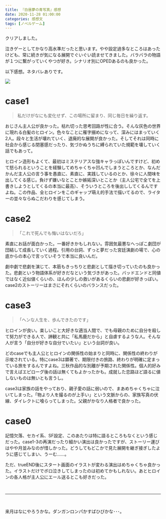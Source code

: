 ```yaml
---
title: 『白昼夢の青写真』感想
date: 2020-11-28 01:00:00
categories: 感想文
tags: [ノベルゲーム]
---
```


クリアしました。

泣きゲーとしてかなり高水準だったと思います。やや設定過多なところはあったけども、常に続きが気になる展開でぐいぐい読ませてきました。バラバラの物語が１つに繋がっていくやつが好き。シナリオ別にOPEDあるのも良かった。

以下感想。ネタバレありです。

![](https://pics.dmm.co.jp/digital/pcgame/hobe_0494/hobe_0494pl.jpg)

# case1

> 私だけがなにも変化せず、この場所に留まり、同じ毎日を繰り返す。

おじさん主人公が良かった。枯れ切った思考回路が性に合う。そんな灰色の世界に現れる白髪のヒロイン。色々なことに雁字搦めになって、深みにはまっていく2人。段々と生活が壊れていく、退廃的な展開が良かった。そしてそれは同時に社会から感じる閉塞感だったり、気づかぬうちに縛られていた規範を壊していく話でもあって。

ヒロイン造形もよくて、最初はミステリアスな強キャラっぽいんですけど、初めて怒られるということを経験してめちゃくちゃ凹んでしまうところとか、なんだかんだ主人公の言う事を愚直に、素直に、実践しているのとか、徐々に人間味を出してくる感じ。負けず嫌いなとことか嫉妬深いとことか（主人公宅で全てを上書きしようとしてくるの本当に最高）、そういうところを後出ししてくるんですよね。この作品、全ヒロインをこのギャップ萌え的手法で描いてるので、ライターの並々ならぬこだわりを感じてしまう。

# case2

> 「これで死んでも悔いはないだろ」

素直にお話が面白かった。一番好きかもしれない。雰囲気最悪なへっぽこ劇団が団結して成長していく過程。引用の台詞、ずっと夢だった宮廷演劇の場で、心の底からの本心で言っていそうで本当に良いんだ。

劇中劇で悲劇を演じて、本筋もきっちりと悲劇として描き切っていたのも良かった。悲劇という物語体系が好きだなという気づきがあった。バッドエンドと同値ではなく近似値くらいの、ほんの少しの救いがあるくらいの悲劇が好きっぽい。case2のストーリーはまさにそれくらいのバランスだった。

# case3

> 「ヘンな人生を、歩んできたのです」

ヒロインが良い。楽しいこと大好きな適当人間で、でも母親のために自分を殺して努力ができる人で、諦観と共に「私馬鹿だから」と自虐するような人。そんな人が言う「自分が好きな自分でいたい」という台詞が良い。

どのcaseでも主人公とヒロインの関係性の始まりと同時に、関係性の終わりが示唆されている。特にcase3は顕著で、期限付きの旅路、終わりが明確に定まっている旅をするんですよね。三秋作品的な別離が予期された関係性。個人的好みで言えばエピローグ後の話は無くてもよかったかも。成就した恋路ほど語るに値しないものは無いとも言うし。

case3は家族の話をやっており、親子愛の話に弱いので、まあめちゃくちゃに泣いてしまった。「物より人を撮るのが上手い」という文脈からの、家族写真の伏線、ダイレクトに喰らってしまった。父親がかなり人格者で良かった。

# case0

記憶欠落、セカイ系、SF設定、このあたりは特に語るところもなくという感じだった。case1-3の再演だったり細かい演出は良かったですが、ストーリー運びはやや月並みなのが惜しかった。どうしてもどこかで見た展開を継ぎ接ぎしたように感じてしまい、うーむ......。

ただ、trueEND後にスタート画面のイラストが変わる演出はめちゃくちゃ良かった。イラストだけでボロ泣きしてしまったのは初めてかもしれない。あとヒロインの各人格が主人公にエール送るとこも好きだった。

<br>

<hr>

<br>

来月はなにやろうかな。ダンガンロンパかすばひびかな･･･。
